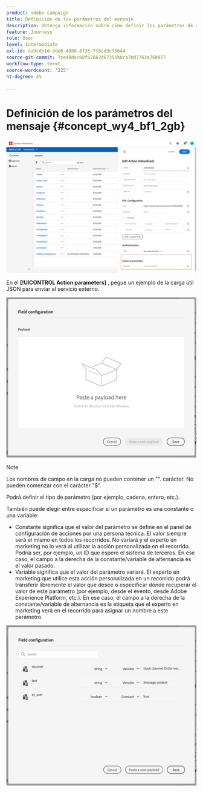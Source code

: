 ```yaml
---
product: adobe campaign
title: Definición de los parámetros del mensaje
description: Obtenga información sobre cómo definir los parámetros de acción
feature: Journeys
role: User
level: Intermediate
exl-id: ea9cdb1d-dde6-4080-8f35-7f8cd3cf3644
source-git-commit: 7ce4ddec60f62662d67351b8ca70d7763e76b977
workflow-type: tm+mt
source-wordcount: '225'
ht-degree: 4%

---
```


# Definición de los parámetros del mensaje {#concept_wy4_bf1_2gb}

![](../assets/messageparameterssection.png)

En el **[!UICONTROL Action parameters]** , pegue un ejemplo de la carga útil JSON para enviar al servicio externo.

![](../assets/customactionpayloadmessage.png)

>[!NOTE]
>
>Los nombres de campo en la carga no pueden contener un &quot;&quot;. carácter. No pueden comenzar con el carácter &quot;$&quot;.

Podrá definir el tipo de parámetro (por ejemplo, cadena, entero, etc.).

También puede elegir entre especificar si un parámetro es una constante o una variable:

* Constante significa que el valor del parámetro se define en el panel de configuración de acciones por una persona técnica. El valor siempre será el mismo en todos los recorridos. No variará y el experto en marketing no lo verá al utilizar la acción personalizada en el recorrido. Podría ser, por ejemplo, un ID que espere el sistema de terceros. En ese caso, el campo a la derecha de la constante/variable de alternancia es el valor pasado.
* Variable significa que el valor del parámetro variará. El experto en marketing que utilice esta acción personalizada en un recorrido podrá transferir libremente el valor que desee o especificar dónde recuperar el valor de este parámetro (por ejemplo, desde el evento, desde Adobe Experience Platform, etc.). En ese caso, el campo a la derecha de la constante/variable de alternancia es la etiqueta que el experto en marketing verá en el recorrido para asignar un nombre a este parámetro.

![](../assets/customactionpayloadmessage2.png)
